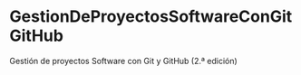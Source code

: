 # GestionDeProyectosSoftwareConGitGitHub
Gestión de proyectos Software con Git y GitHub (2.ª edición)
